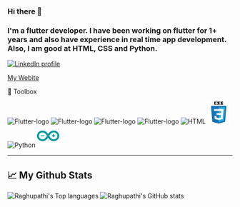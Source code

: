 ### Hi there 👋

<!--
**Raghupathi22/Raghupathi22** is a ✨ _special_ ✨ repository because its `README.md` (this file) appears on your GitHub profile.**-->
### I'm a flutter developer. I have been working on flutter for 1+ years and also have experience in real time app development. Also, I am good at HTML, CSS and Python.


[![LinkedIn profile](https://img.shields.io/badge/LinkedIn-blue?style=flat&logo=linkedin&labelColor=blue)](https://www.linkedin.com/in/raghupathi-manchala-330193182/)

[My Webite](https://www.linkedin.com/in/raghupathi-manchala-330193182/)

🧰 Toolbox 


<img src = "https://cdn.worldvectorlogo.com/logos/flutter-logo.svg" alt = "Flutter-logo" width = "50" height = "50" /> <img
src = "https://cdn.worldvectorlogo.com/logos/dart.svg" alt = "Flutter-logo" width = "50" height = "50" /> <img
src = "https://cdn.worldvectorlogo.com/logos/firebase-1.svg" alt = "Flutter-logo" width = "50" height = "50" /> <img
src = "https://img.icons8.com/color/452/c-programming.png" alt = "Flutter-logo" width = "50" height = "50" /> <img
src = "https://cdn.worldvectorlogo.com/logos/html5-2.svg" alt = "HTML" width = "50" height = "50" /> <img
src = "https://github.com/devicons/devicon/blob/master/icons/css3/css3-original-wordmark.svg" alt = "CSS" width = "50" height = "50" /> <img 
src = "https://cdn.worldvectorlogo.com/logos/python-5.svg" alt = "Python" width = "50" height = "50" /> <img
src = "https://github.com/devicons/devicon/blob/master/icons/arduino/arduino-original.svg" alt = "Arduino-logo" width = "50" height = "50" />



<!--

📗 Latest Blog Articles 
---

<!-- BLOG-POST-LIST:START -->


<!-- BLOG-POST-LIST:END -->

 
<!--
▶ [More Blog Posts] (https://mns.hashnode.dev/)

Here are some ideas to get you started:

- 🔭 I’m currently working on ...
- 🌱 I’m currently learning ...
- 👯 I’m looking to collaborate on ...
- 🤔 I’m looking for help with ...
- 💬 Ask me about ...
- 📫 How to reach me: ...
- 😄 Pronouns: ...
- ⚡ Fun fact: ...

-->
---

## 📈 My Github Stats

![Raghupathi's Top languages](https://github-readme-stats.vercel.app/api/top-langs/?username=Raghupathi22&theme=radical&langs_count=8)
![Raghupathi's GitHub stats](https://github-readme-stats.vercel.app/api?username=Raghupathi22&&show_icons=true&theme=radical&count_private=true)



